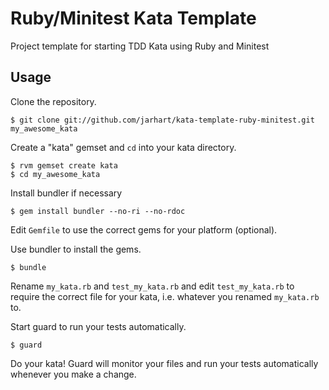 # Ruby/Minitest Kata Template

Project template for starting TDD Kata using Ruby and Minitest

## Usage

Clone the repository.

    $ git clone git://github.com/jarhart/kata-template-ruby-minitest.git my_awesome_kata

Create a "kata" gemset and `cd` into your kata directory.

    $ rvm gemset create kata
    $ cd my_awesome_kata

Install bundler if necessary

    $ gem install bundler --no-ri --no-rdoc

Edit `Gemfile` to use the correct gems for your platform (optional).

Use bundler to install the gems.

    $ bundle

Rename `my_kata.rb` and `test_my_kata.rb` and edit `test_my_kata.rb` to require
the correct file for your kata, i.e. whatever you renamed `my_kata.rb` to.

Start guard to run your tests automatically.
    
    $ guard

Do your kata! Guard will monitor your files and run your tests automatically
whenever you make a change.

